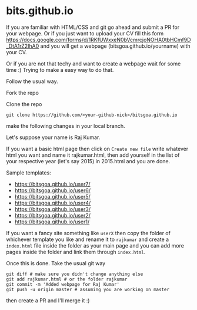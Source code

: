 # bits.github.io

If you are familiar with HTML/CSS and git go ahead and submit a PR for your webpage.
Or if you just want to upload your CV fill this form https://docs.google.com/forms/d/1RKfUWxxeN0bVcmrcjoNOHA0tbHCmf9D_DtA1rZ2IhA0 and you will get a webpage (bitsgoa.github.io/yourname) with your CV.

Or if you are not that techy and want to create a webpage wait for some time :) Trying to make a easy way to do that.

Follow the usual way.

Fork the repo

Clone the repo
```
git clone https://github.com/<your-github-nick>/bitsgoa.github.io
```
make the following changes in your local branch.

Let's suppose your name is Raj Kumar.

If you want a basic html page then click on `Create new file` write whatever html you want and name it rajkumar.html, then add yourself in the list of your respective year (let's say 2015) in 2015.html and you are done.

Sample templates:
* https://bitsgoa.github.io/user7/
* https://bitsgoa.github.io/user6/
* https://bitsgoa.github.io/user5/
* https://bitsgoa.github.io/user4/
* https://bitsgoa.github.io/user3/
* https://bitsgoa.github.io/user2/
* https://bitsgoa.github.io/user1/

If you want a fancy site something like `userX` then copy the folder of whichever template you like and rename it to `rajkumar` and create a `index.html` file inside the folder as your main page and you can add more pages inside the folder and link them through `index.html`.

Once this is done.
Take the usual git way
```
git diff # make sure you didn't change anything else
git add rajkumar.html # or the folder rajkumar
git commit -m 'Added webpage for Raj Kumar'
git push -u origin master # assuming you are working on master
```

then create a PR and I'll merge it  :)
